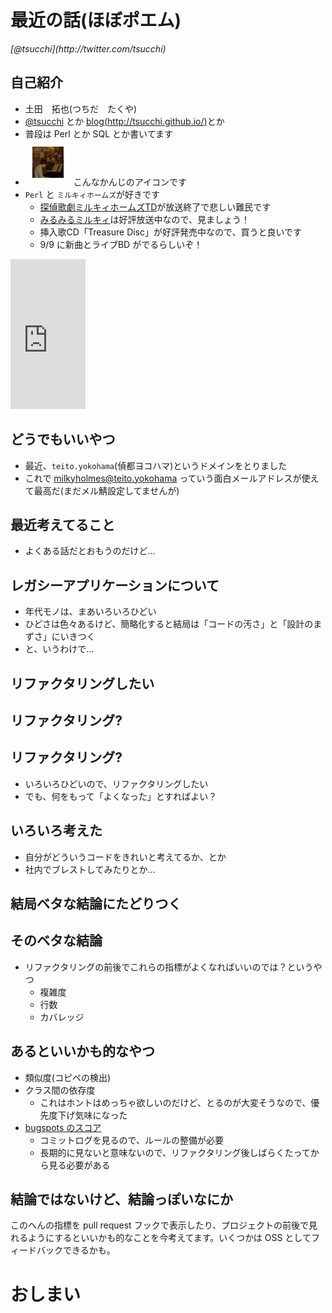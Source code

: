 最近の話(ほぼポエム)
==========

<address>[@tsucchi](http://twitter.com/tsucchi)</address>


自己紹介
---
+ 土田　拓也(つちだ　たくや)
+ [@tsucchi](http://twitter.com/tsucchi) とか [blog(http://tsucchi.github.io/)](http://tsucchi.github.io/)とか
+ 普段は Perl とか SQL とか書いてます
+ <img src="./icon.jpeg"> こんなかんじのアイコンです
+ `Perl` と `ミルキィホームズ`が好きです
    + [探偵歌劇ミルキィホームズTD](http://milky-holmes-anime.com/)が放送終了で悲しい難民です
    + [みるみるミルキィ](http://milky-holmes.com/unit/mirumiru/)は好評放送中なので、見ましょう！
    + 挿入歌CD「Treasure Disc」が好評発売中なので、買うと良いです
	+ 9/9 に新曲とライブBD がでるらしいぞ！

<iframe src="http://rcm-fe.amazon-adsystem.com/e/cm?t=tsucchisblog-22&o=9&p=8&l=as1&asins=B00T1WXA00&ref=qf_sp_asin_til&fc1=000000&IS2=1&lt1=_blank&m=amazon&lc1=0000FF&bc1=000000&bg1=FFFFFF&f=ifr" style="width:120px;height:240px;" scrolling="no" marginwidth="0" marginheight="0" frameborder="0"></iframe>


どうでもいいやつ
---
+ 最近、`teito.yokohama`(偵都ヨコハマ)というドメインをとりました
+ これで milkyholmes@teito.yokohama っていう面白メールアドレスが使えて最高だ(まだメル鯖設定してませんが)

最近考えてること
---
+ よくある話だとおもうのだけど...


レガシーアプリケーションについて
---
+ 年代モノは、まあいろいろひどい
+ ひどさは色々あるけど、簡略化すると結局は「コードの汚さ」と「設計のまずさ」にいきつく
+ と、いうわけで...

リファクタリングしたい
---

リファクタリング?
---

リファクタリング?
---
+ いろいろひどいので、リファクタリングしたい
+ でも、何をもって「よくなった」とすればよい？

いろいろ考えた
---
+ 自分がどういうコードをきれいと考えてるか、とか
+ 社内でブレストしてみたりとか...

結局ベタな結論にたどりつく
---

そのベタな結論
---
+ リファクタリングの前後でこれらの指標がよくなればいいのでは？というやつ
    + 複雑度
    + 行数
    + カバレッジ

あるといいかも的なやつ
---
+ 類似度(コピペの検出)
+ クラス間の依存度
    + これはホントはめっちゃ欲しいのだけど、とるのが大変そうなので、優先度下げ気味になった
+ [bugspots のスコア](http://shanon-tech.blogspot.jp/2015/02/google-bugspots.html)
    + コミットログを見るので、ルールの整備が必要
    + 長期的に見ないと意味ないので、リファクタリング後しばらくたってから見る必要がある


結論ではないけど、結論っぽいなにか
---
このへんの指標を pull request フックで表示したり、プロジェクトの前後で見れるようにするといいかも的なことを今考えてます。いくつかは OSS としてフィードバックできるかも。

おしまい
===


